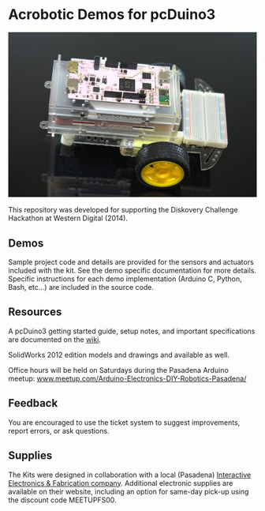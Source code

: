 # Acrobotic Demos for pcDuino3

![Enclosure and Robot](images/pcDuino3_bot.jpg)

This repository was developed for supporting the Diskovery Challenge Hackathon
at Western Digital (2014).

## Demos

Sample project code and details are provided for the sensors and actuators included with the kit. See the demo specific documentation for more details. Specific instructions for each demo implementation (Arduino C, Python, Bash, etc...) are included in the source code.

## Resources

A pcDuino3 getting started guide, setup notes, and important specifications are documented on the [wiki](https://github.com/acrobotic/Ai_pcDuino_Examples/wiki).

SolidWorks 2012 edition models and drawings and available as well.

Office hours will be held on Saturdays during the Pasadena Arduino meetup: www.meetup.com/Arduino-Electronics-DIY-Robotics-Pasadena/

## Feedback

You are encouraged to use the ticket system to suggest improvements, report errors, or ask questions.

## Supplies

The Kits were designed in collaboration with a local (Pasadena) [Interactive Electronics & Fabrication company](http://acrobotic.com).  Additional electronic supplies are available on their website, including an option for same-day pick-up using the discount code MEETUPFS00.
